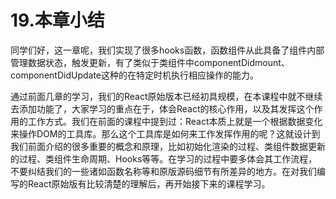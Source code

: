 # 19.本章小结
同学们好，这一章呢，我们实现了很多hooks函数，函数组件从此具备了组件内部管理数据状态，触发更新，有了类似于类组件中componentDidmount、componentDidUpdate这种的在特定时机执行相应操作的能力。

通过前面几章的学习，我们的React原始版本已经初具规模，在本课程中就不继续去添加功能了，大家学习的重点在于，体会React的核心作用，以及其发挥这个作用的工作方式。我们在前面的课程中提到过：React本质上就是一个根据数据变化来操作DOM的工具库。那么这个工具库是如何来工作发挥作用的呢？这就设计到我们前面介绍的很多重要的概念和原理，比如初始化渲染的过程、类组件数据更新的过程、类组件生命周期、Hooks等等。在学习的过程中要多体会其工作流程，不要纠结我们的一些诸如函数名称等和原版源码细节有所差异的地方。在对我们编写的React原始版有比较清楚的理解后，再开始接下来的课程学习。